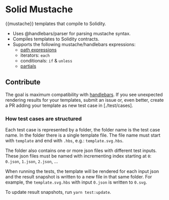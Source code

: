 # Solid Mustache

{{mustache}} templates that compile to Solidity.

- Uses @handlebars/parser for parsing mustache syntax.
- Compiles templates to Solidity contracts.
- Supports the following mustache/handlebars expressions:
  - [path expressions](https://handlebarsjs.com/guide/expressions.html#path-expressions)
  - iterators: `each`
  - conditionals: `if` & `unless`
  - [partials](https://handlebarsjs.com/guide/partials.html#basic-partials)

## Contribute

The goal is maximum compatibility with [handlebars](https://handlebarsjs.com).
If you see unexpected rendering results for your templates, submit an issue or, even better, create a PR adding your template as new test case in [./test/cases].

### How test cases are structured

Each test case is represented by a folder, the folder name is the test case name.
In the folder there is a single template file. The file name must start with `template` and end with `.hbs`, e.g.: `template.svg.hbs`.

The folder also contains one or more json files with different test inputs.
These json files must be named with incrementing index starting at `0`: `0.json`, `1.json`, `2.json`, ...

When running the tests, the template will be rendered for each input json and the result snapshot is written to a new file in that same folder.
For example, the `template.svg.hbs` with input `0.json` is written to `0.svg`.

To update result snapshots, run `yarn test:update`.
